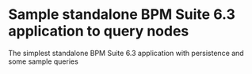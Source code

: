 # Sample standalone BPM Suite 6.3 application to query nodes

The simplest standalone BPM Suite 6.3 application with persistence and some sample queries
